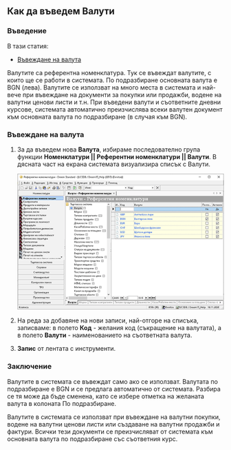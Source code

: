 ## Как да въведем Валути

### Въведение

В тази статия:
 - [Въвеждане на валута](#въвеждане-на-валута)

Валутите са референтна номенклатура. Тук се въвеждат валутите, с които ще се работи в системата. По подразбиране основната валута е BGN (лева). Валутите се използват на много места в системата и най-вече при въвеждане на документи за покупки или продажби, водене на валутни ценови листи и т.н. При въведени валути и съответните дневни курсове, системата автоматично преизчислява всеки валутен документ към основната валута по подразбиране (в случая към BGN).

 
### Въвеждане на валута

1. За да въведем нова **Валута**, избираме последователно група функции **Номенклатури || Референтни номенклатури || Валути**. В дясната част на екрана системата визуализира списък с Валути.

    ![Въвеждане на валута](./ref_Valuti_1.gif)

2. На реда за добавяне на нови записи, най-отгоре на списъка, записваме: в полето **Код** - желания код (съкращение на валутата), а в полето **Валути** - наименованието на съответната валута.

3. **Запис** от лентата с инструменти.

 
### Заключение

Валутите в системата се въвеждат само ако се използват. Валутата по подразбиране е BGN и се предлага автоматично от системата. Разбира се тя може да бъде сменена, като се избере отметка на желаната валута в колоната По подразбиране.

Валутите в системата се използват при въвеждане на валутни покупки, водене на валутни ценови листи или създаване на валутни продажби и фактури. Всички тези документи се преизчисляват от системата към основната валута по подразбиране със съответния курс.
